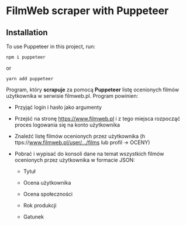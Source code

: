 # FilmWeb scraper with Puppeteer

  

## Installation

To use Puppeteer in this project, run:

  

`npm i puppeteer`

or 

`yarn add puppeteer`

Program, który **scrapuje**  za pomocą **Puppeteer** listę ocenionych filmów użytkownika w serwisie filmweb.pl. Program powinien:

-   Przyjąć login i hasło jako argumenty
    
-   Przejść na stronę ​https://www.filmweb.pl i z tego miejsca rozpocząć proces logowania się na konto użytkownika
    
-   Znaleźć listę filmów ocenionych przez użytkownika (h​ ttps://www.filmweb.pl/user/.../films lub profil -> OCENY)
    
-   Pobrać i wypisać do konsoli dane na temat wszystkich filmów ocenionych przez użytkownika w formacie JSON:
    
    -   Tytuł
        
    -   Ocena użytkownika
        
    -   Ocena społeczności
        
    -   Rok produkcji
        
    -   Gatunek